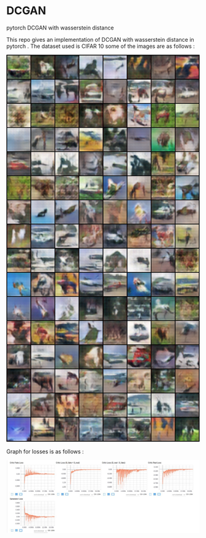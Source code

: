 # DCGAN
pytorch DCGAN with wasserstein distance

This repo gives an implementation of DCGAN with wasserstein distance in pytorch . The dataset used is CIFAR 10 some of the images are as follows :

![Generated_Images](https://github.com/rsn870/DCGAN/blob/master/images/DCGAN/fake_samples.png?raw=true)

Graph for losses is as follows :

![Wasserstein_Losses ](https://github.com/rsn870/DCGAN/blob/master/images/DCGAN/wasserstein.JPG?raw=true)


